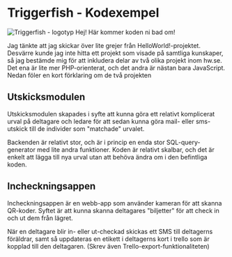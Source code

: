 # Triggerfish - Kodexempel
![Triggerfish - logotyp](https://stockholmsskrivbyra.se/wp-content/uploads/2018/12/Triggerfish-logo-705-1-1.png)
Hej! Här kommer koden ni bad om!

Jag tänkte att jag skickar över lite grejer från HelloWorld!-projektet. Desvärre kunde jag inte hitta ett projekt som visade på samtliga kunskaper, så jag bestämde mig för att
inkludera delar av två olika projekt inom hw.se. Det ena är lite mer PHP-orienterat, och det andra är nästan bara JavaScript. Nedan föler en kort förklaring om de två projekten

## Utskicksmodulen
Utskicksmodulen skapades i syfte att kunna göra ett relativt komplicerat urval på deltagare och ledare för att sedan kunna göra mail- eller sms-utskick till de individer som
"matchade" urvalet. 

Backenden är relativt stor, och är i princip en enda stor SQL-query-generator med lite andra funktioner. Koden är relativt skalbar, och det är enkelt att lägga till nya urval utan att behöva
ändra om i den befintliga koden.

## Incheckningsappen
Incheckningsappen är en webb-app som använder kameran för att skanna QR-koder. Syftet är att kunna skanna deltagares "biljetter" för att check in och ut dem från lägret.

När en deltagare blir in- eller ut-checkad skickas ett SMS till deltagerns föräldrar, samt så uppdateras en etikett i deltagerns kort i trello som är kopplad till den deltagaren. (Skrev även Trello-export-funktionaliteten)
